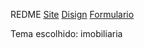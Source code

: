 REDME
<a href="https://pedro1612h.github.io/Primeiro-Projeto/docs/">Site</a>
<a href="https://www.figma.com/design/2rFyajRokX5GhENa0F5u9B/Untitled?node-id=0-1&t=Z7gJlkRK0Zxu7qsb-1">Disign</a>
<a href="https://pedro1612h.github.io/Primeiro-Projeto/docs/formulario/formulario.html">Formulario</a>

Tema escolhido: imobiliaria
